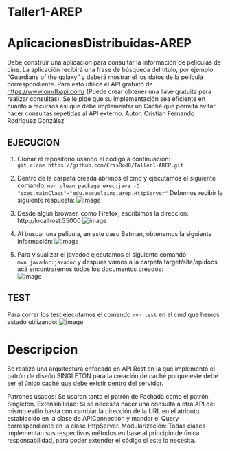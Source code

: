 # Taller1-AREP
# AplicacionesDistribuidas-AREP
Debe construir una aplicación para consultar la información de películas de cine.  La aplicación recibirá una frase de búsqueda del título, por ejemplo “Guardians of the galaxy”  y deberá mostrar el los datos de la película correspondiente. Para esto utilice el API gratuito de https://www.omdbapi.com/ (Puede crear obtener una llave gratuita para realizar consultas). Se le pide que su implementación sea eficiente en cuanto a recursos así que debe implementar un Caché que permita evitar hacer consultas repetidas al API externo.
Autor: Cristian Fernando Rodríguez González
## EJECUCION 
1. Clonar el repositorio usando el código a continuación:  
    `git clone https://github.com/CrisRod8/Taller1-AREP.git`

2. Dentro de la carpeta creada abrimos el cmd y ejecutamos el siguiente comando:
   `mvn clean package exec:java -D "exec.mainClass"="edu.escuelaing.arep.HttpServer"`
   Debemos recibir la siguiente respuesta:
   ![image](https://github.com/CrisRod8/Taller1-AREP/assets/111186898/8bd02bad-1db5-4d4b-b4d0-b3a687fbef05)
  
4. Desde algun browser, como Firefox, escribimos la direccion: http://localhost:35000 
   ![image](https://github.com/CrisRod8/Taller1-AREP/assets/111186898/2d922ee6-bf12-4d76-93f6-f2f43eb2f2b1)

5. Al buscar una película, en este caso Batman, obtenemos la siguiente información:
   ![image](https://github.com/CrisRod8/Taller1-AREP/assets/111186898/fdea6fe8-bdf2-4bb4-a9aa-592cdd100c58)


6. Para visualizar el javadoc ejecutamos el siguiente comando  
    `mvn javadoc:javadoc` y despues vamos a la carpeta target/site/apidocs acá encontraremos todos los documentos creados:   
    ![image](https://github.com/CrisRod8/Taller1-AREP/assets/111186898/d1792a2a-fa89-4df6-a089-68eafe7debc9)


## TEST  
Para correr los test ejecutamos el comando `mvn test` en el cmd que hemos estado utilizando:
    ![image](https://github.com/CrisRod8/Taller1-AREP/assets/111186898/baae0f16-0710-40e8-8612-f0cc9899456c)



# Descripcion  
Se realizó una arquitectura enfocada en API Rest en la que implementó el patrón de diseño SINGLETON para la creación de caché porque este debe ser el único caché que debe existir dentro del servidor.

Patrones usados: Se usaron tanto el patrón de Fachada como el patrón Singleton.
Extensibilidad: Si se necesita hacer una consulta a otra API del mismo estilo basta con cambiar la dirección de la URL en el atributo establecido en la clase de APIConnection y mandar el Query correspondiente en la clase HttpServer.
Modularización: Todas clases implementan sus respectivos métodos en base al principio de única responsabilidad, para poder extender el código si este lo necesita.
